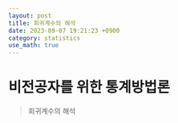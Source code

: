 ```yaml
---
layout: post
title: 회귀계수의 해석  
date: 2023-09-07 19:21:23 +0900
category: statistics 
use_math: true
---
```

# 비전공자를 위한 통계방법론    
> 회귀계수의 해석    

